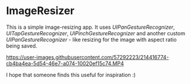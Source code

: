 # ImageResizer

This is a simple image-resizing app. It uses *UIPanGestureRecognizer*, *UITapGestureRecognizer*, *UIPinchGestureRecognizer* and another custom *UIPanGestureRecognizer* - like resizing for the image with aspect ratio being saved.

https://user-images.githubusercontent.com/57292223/214416774-cb4ba4ea-5d54-46e7-a074-10020ef15c74.MP4

I hope that someone finds this useful for inspiration :)

